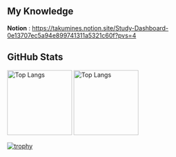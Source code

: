 ## My Knowledge
**Notion** : https://takumines.notion.site/Study-Dashboard-0e13707ec5a94e899741311a5321c60f?pvs=4

## GitHub Stats
<p align="left"> 
  <img alt="Top Langs" height="150px" src="https://github-readme-stats.vercel.app/api/top-langs/?username=takumines&hide=HTML,Blade&layout=compact&theme=onedark">
  <img alt="Top Langs" height="150px" src="https://github-readme-stats.vercel.app/api?username=takumines&theme=onedark&show_icons=true">
</p>

[![trophy](https://github-profile-trophy.vercel.app/?username=takumines&rank=SECRET,SSS,SS,S,AAA,AA,A,B,C&theme=onedark&column=7
)](https://github.com/ryo-ma/github-profile-trophy)

